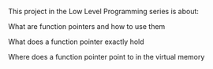 This project in the Low Level Programming series is about:


What are function pointers and how to use them

What does a function pointer exactly hold

Where does a function pointer point to in the virtual memory
